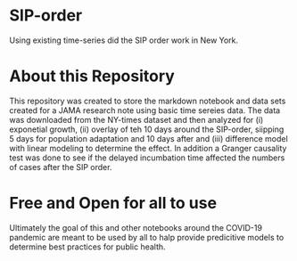 # SIP-order
Using existing time-series did the SIP order work in New York.


# About this Repository
This repository was created to store the markdown notebook and data sets created for a JAMA research note using basic time sereies data.  The data was downloaded from the NY-times dataset and then analyzed for (i) exponetial growth, (ii) overlay of teh 10 days around the SIP-order, siipping 5 days for population adaptation and 10 days after and (iii) difference model with linear modeling to determine the effect.  In addition a Granger causality test was done to see if the delayed incumbation time affected the numbers of cases after the SIP order.

# Free and Open for all to use

Ultimately the goal of this and other notebooks around the COVID-19 pandemic are meant to be used by all to halp provide predicitive models to determine best practices for public health.
